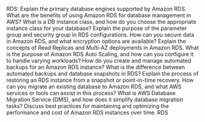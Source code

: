 RDS:
  Explain the primary database engines supported by Amazon RDS.
  What are the benefits of using Amazon RDS for database management in AWS?
  What is a DB instance class, and how do you choose the appropriate instance class for your database?
  Explain the purpose of the parameter group and security group in RDS configurations.
  How can you secure data in Amazon RDS, and what encryption options are available?
  Explain the concepts of Read Replicas and Multi-AZ deployments in Amazon RDS.
  What is the purpose of Amazon RDS Auto Scaling, and how can you configure it to handle varying workloads?
  How do you create and manage automated backups for an Amazon RDS instance?
  What is the difference between automated backups and database snapshots in RDS?
  Explain the process of restoring an RDS instance from a snapshot or point-in-time recovery.
  How can you migrate an existing database to Amazon RDS, and what AWS services or tools can assist in this process?
  What is AWS Database Migration Service (DMS), and how does it simplify database migration tasks?
  Discuss best practices for maintaining and optimizing the performance and cost of Amazon RDS instances over time.
RDS
